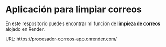 # Aplicación para limpiar correos
En este respositorio puedes encontrar mi función de  **[limpieza de correos](https://github.com/leoglezcts/limpieza_para_DataFrames/blob/main/def_correos.ipynb)** alojado en Render.

URL: https://procesador-correos-app.onrender.com/
